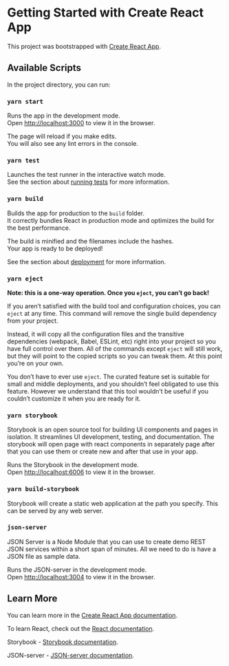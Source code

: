 # Getting Started with Create React App

This project was bootstrapped with [Create React App](https://github.com/facebook/create-react-app).

## Available Scripts

In the project directory, you can run:

### `yarn start`

Runs the app in the development mode.\
Open [http://localhost:3000](http://localhost:3000) to view it in the browser.

The page will reload if you make edits.\
You will also see any lint errors in the console.

### `yarn test`

Launches the test runner in the interactive watch mode.\
See the section about [running tests](https://facebook.github.io/create-react-app/docs/running-tests) for more information.

### `yarn build`

Builds the app for production to the `build` folder.\
It correctly bundles React in production mode and optimizes the build for the best performance.

The build is minified and the filenames include the hashes.\
Your app is ready to be deployed!

See the section about [deployment](https://facebook.github.io/create-react-app/docs/deployment) for more information.

### `yarn eject`

**Note: this is a one-way operation. Once you `eject`, you can’t go back!**

If you aren’t satisfied with the build tool and configuration choices, you can `eject` at any time. This command will remove the single build dependency from your project.

Instead, it will copy all the configuration files and the transitive dependencies (webpack, Babel, ESLint, etc) right into your project so you have full control over them. All of the commands except `eject` will still work, but they will point to the copied scripts so you can tweak them. At this point you’re on your own.

You don’t have to ever use `eject`. The curated feature set is suitable for small and middle deployments, and you shouldn’t feel obligated to use this feature. However we understand that this tool wouldn’t be useful if you couldn’t customize it when you are ready for it.

### `yarn storybook`

Storybook is an open source tool for building UI components and pages in isolation. It streamlines UI development, testing, and documentation. The storybook will open page with react components in separately page after that you can use them or create new and after that use in your app.

Runs the Storybook in the development mode.\
Open [http://localhost:6006](http://localhost:6006) to view it in the browser.

### `yarn build-storybook`

Storybook will create a static web application at the path you specify. This can be served by any web server.

### `json-server`

JSON Server is a Node Module that you can use to create demo REST JSON services within a short span of minutes. All we need to do is have a JSON file as sample data.

Runs the JSON-server in the development mode.\
Open [http://localhost:3004](http://localhost:3004) to view it in the browser.


## Learn More

You can learn more in the [Create React App documentation](https://facebook.github.io/create-react-app/docs/getting-started).

To learn React, check out the [React documentation](https://reactjs.org/).

Storybook - [Storybook documentation](https://storybook.js.org/).

JSON-server - [JSON-server documentation](https://github.com/typicode/json-server).
